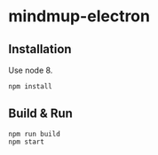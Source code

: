# mindmup-electron

## Installation
Use node 8.
```
npm install
```

## Build & Run
```
npm run build
npm start
```
